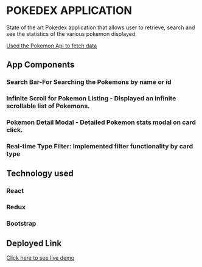 # POKEDEX APPLICATION

State of the art Pokedex application that allows user to retrieve, search and see the statistics of the various pokemon displayed.

[Used the Pokemon Api to fetch data]([http://example.com](https://pokeapi.co/)https://pokeapi.co/)

## App Components

### Search Bar-For Searching the Pokemons by name or id
### Infinite Scroll for Pokemon Listing - Displayed an infinite scrollable list of Pokemons.
### Pokemon Detail Modal - Detailed Pokemon stats modal on card click.
### Real-time Type Filter: Implemented filter functionality by card type

## Technology used
### React
### Redux
### Bootstrap

## Deployed Link
[Click here to see live demo](https://endearing-axolotl-59f01e.netlify.app/)
